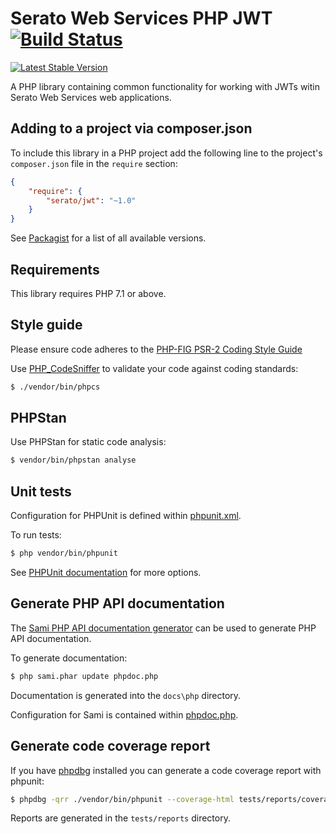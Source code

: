 # Serato Web Services PHP JWT [![Build Status](https://img.shields.io/travis/serato/web-sws-php-jwt.svg)](https://travis-ci.org/serato/web-sws-php-jwt)

[![Latest Stable Version](https://img.shields.io/packagist/v/serato/jwt.svg)](https://packagist.org/packages/serato/jwt)

A PHP library containing common functionality for working with JWTs witin
Serato Web Services web applications.

## Adding to a project via composer.json

To include this library in a PHP project add the following line to the project's
`composer.json` file in the `require` section:

```json
{
	"require": {
		"serato/jwt": "~1.0"
	}
}
```
See [Packagist](https://packagist.org/packages/serato/jwt) for a list of all 
available versions.

## Requirements

This library requires PHP 7.1 or above.

## Style guide

Please ensure code adheres to the [PHP-FIG PSR-2 Coding Style Guide](http://www.php-fig.org/psr/psr-2/)

Use [PHP_CodeSniffer](https://github.com/squizlabs/PHP_CodeSniffer/wiki) to validate your code against coding standards:

```bash
$ ./vendor/bin/phpcs
```

## PHPStan

Use PHPStan for static code analysis:

```bash
$ vendor/bin/phpstan analyse
```

## Unit tests

Configuration for PHPUnit is defined within [phpunit.xml](phpunit.xml).

To run tests:

```bash
$ php vendor/bin/phpunit
```

See [PHPUnit documentation](https://phpunit.de/manual/current/en/index.html) for more options.

## Generate PHP API documentation

The [Sami PHP API documentation generator](https://github.com/FriendsOfPHP/sami)
can be used to generate PHP API documentation.

To generate documentation:

```bash
$ php sami.phar update phpdoc.php
```

Documentation is generated into the `docs\php` directory.

Configuration for Sami is contained within [phpdoc.php](phpdoc.php).

## Generate code coverage report

If you have [phpdbg](http://phpdbg.com/) installed you can generate a code coverage report with phpunit:

```bash
$ phpdbg -qrr ./vendor/bin/phpunit --coverage-html tests/reports/coverage
```

Reports are generated in the `tests/reports` directory.

